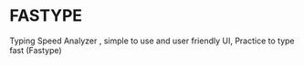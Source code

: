 # FASTYPE
Typing Speed Analyzer , simple to use and user friendly UI, Practice to type fast (Fastype)  
